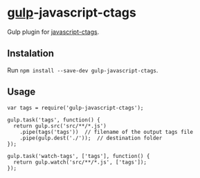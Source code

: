 # [gulp](https://github.com/gulpjs/gulp)-javascript-ctags

Gulp plugin for [javascript-ctags](https://github.com/andersjanmyr/javascript-ctags).

## Instalation

Run `npm install --save-dev gulp-javascript-ctags`.

## Usage


```
var tags = require('gulp-javascript-ctags');

gulp.task('tags', function() {
  return gulp.src('src/**/*.js')
    .pipe(tags('tags'))  // filename of the output tags file
    .pipe(gulp.dest('./'));  // destination folder
});

gulp.task('watch-tags', ['tags'], function() {
  return gulp.watch('src/**/*.js', ['tags']);
}); 
```
